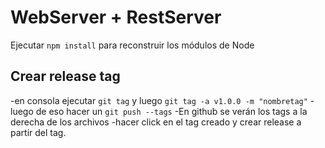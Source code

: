 # WebServer + RestServer

Ejecutar ```npm install``` para reconstruir los módulos de Node


## Crear release tag

-en consola ejecutar ```git tag``` y luego ```git tag -a v1.0.0 -m "nombretag"```
-luego de eso hacer un ```git push --tags```
-En github se verán los tags a la derecha de los archivos
-hacer click en el tag creado y crear release a partir del tag.  